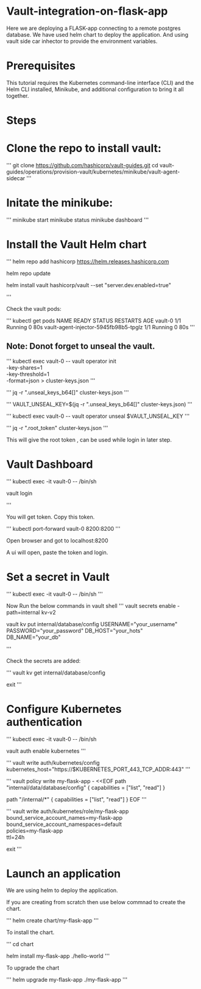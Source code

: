 # Vault-integration-on-flask-app

Here we are deploying a FLASK-app connecting to a remote postgres database. We have used helm chart to deploy the application. And using vault side car inhector to provide the environment variables.

# Prerequisites

This tutorial requires the Kubernetes command-line interface (CLI) and the Helm CLI installed, Minikube, and additional configuration to bring it all together.

# Steps

# Clone the repo to install vault:

 '''
 git clone https://github.com/hashicorp/vault-guides.git
 cd vault-guides/operations/provision-vault/kubernetes/minikube/vault-agent-sidecar
 '''

# Initate the minikube:
 
 '''
 minikube start
 minikube status
 minikube dashboard
 '''

# Install the Vault Helm chart

'''
helm repo add hashicorp https://helm.releases.hashicorp.com

helm repo update

helm install vault hashicorp/vault --set "server.dev.enabled=true"

'''

Check the vault pods:

'''
kubectl get pods
NAME                                    READY   STATUS    RESTARTS   AGE
vault-0                                 1/1     Running   0          80s
vault-agent-injector-5945fb98b5-tpglz   1/1     Running   0          80s
'''

## Note: Donot forget to unseal the vault.

'''
kubectl exec vault-0 -- vault operator init \
    -key-shares=1 \
    -key-threshold=1 \
    -format=json > cluster-keys.json
'''

'''
jq -r ".unseal_keys_b64[]" cluster-keys.json
'''

'''
VAULT_UNSEAL_KEY=$(jq -r ".unseal_keys_b64[]" cluster-keys.json)
'''

'''
kubectl exec vault-0 -- vault operator unseal $VAULT_UNSEAL_KEY
'''

'''
jq -r ".root_token" cluster-keys.json
'''

This will give the root token , can be used while login in later step.

# Vault Dashboard

'''
kubectl exec -it vault-0 -- /bin/sh

vault login

'''

You will get token. Copy this token.

'''
kubectl port-forward vault-0 8200:8200
'''

Open browser and got to localhost:8200

A ui will open, paste the token and login.


# Set a secret in Vault

'''
kubectl exec -it vault-0 -- /bin/sh
'''

Now Run the below commands in vault shell
'''
vault secrets enable -path=internal kv-v2

vault kv put internal/database/config USERNAME="your_username" PASSWORD="your_password" DB_HOST="your_hots" DB_NAME="your_db"

'''

Check the secrets are added:

'''
vault kv get internal/database/config

exit
'''

# Configure Kubernetes authentication

'''
kubectl exec -it vault-0 -- /bin/sh

vault auth enable kubernetes
'''


'''
vault write auth/kubernetes/config \
    kubernetes_host="https://$KUBERNETES_PORT_443_TCP_ADDR:443"
'''

'''
vault policy write my-flask-app - <<EOF
path "internal/data/database/config" {
  capabilities = ["list", "read"]
}

path "/internal/*" {
  capabilities = ["list", "read"]
}
EOF
'''

'''
vault write auth/kubernetes/role/my-flask-app \
    bound_service_account_names=my-flask-app \
    bound_service_account_namespaces=default \
    policies=my-flask-app \
    ttl=24h

exit
'''

# Launch an application

We are using helm to deploy the application.

If you are creating from scratch then use below commnad to create the chart.

'''
helm create chart/my-flask-app
'''

To install the chart.

'''
cd chart

helm install my-flask-app ./hello-world
'''

To upgrade the chart

'''
helm upgrade my-flask-app ./my-flask-app
'''

